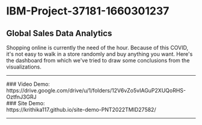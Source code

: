 # IBM-Project-37181-1660301237
## Global Sales Data Analytics
Shopping online is currently the need of the hour. Because of this COVID, it's not easy to walk in a store randomly and buy anything you want. Here's the dashboard from which we've tried to draw some conclusions from the visualizations.
<hr>
### Video Demo: 
<br>
https://drive.google.com/drive/u/1/folders/12V6vZo5vIAGuP2XUQoRHS-OztfnJ3GRJ
<br>
### Site Demo: 
<br>
https://krithika117.github.io/site-demo-PNT2022TMID27582/
<hr>
